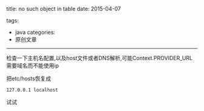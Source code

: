 title: no such object in table
date: 2015-04-07

tags: 
 - java
categories:
 - 原创文章
---

检查一下主机名配置,以及host文件或者DNS解析,可能Context.PROVIDER_URL需要域名而不能使用ip



把etc/hosts恢复成
```
127.0.0.1 localhost
```
试试